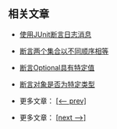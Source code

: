 ## 相关文章

- [使用JUnit断言日志消息](docs/使用JUnit断言日志消息.md)
- [断言两个集合以不同顺序相等](docs/断言两个集合以不同顺序相等.md)
- [断言Optional具有特定值](docs/断言Optional具有特定值.md)
- [断言对象是否为特定类型](docs/断言对象是否为特定类型.md)

- 更多文章： [[<-- prev]](../assertion-libraries/README.md)
- 更多文章： [[next -->]](../hamcrest/README.md)
